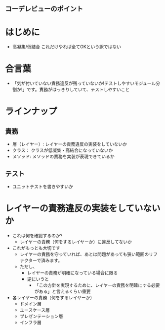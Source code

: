 コーデレビューのポイント
-----

# はじめに

* 高凝集/低結合
  これだけやれば全てOKという訳ではない

# 合言葉

* 「気が付いていない責務違反が残っていないか!テストしやすいモジュール分割か!」です。責務がはっきりしていて、テストしやすいこと

# ラインナップ

## 責務

* 層（レイヤー）: レイヤーの責務違反の実装をしていないか
* クラス： クラスが低凝集・高結合になっていないか
* メソッド: メソッドの責務を実装が表現できているか

## テスト

* ユニットテストを書きやすいか

# レイヤーの責務違反の実装をしていないか

* これは何を確認するのか?
    * レイヤーの責務（何をするレイヤーか）に違反してないか
* これがもっとも大切です
    * レイヤーの責務を守っていれば、あとは問題があっても狭い範囲のリファクターで済みます。
    * ただし、
        * レイヤーの責務が明確になっている場合に限る
        * 逆にいうと
            * 「この方針を実現するために、レイヤーの責務を明確にする必要がある」と言えるくらい重要
* 各レイヤーの責務（何をするレイヤーか）
    * ドメイン層
    * ユースケース層
    * プレゼンテーション層
    * インフラ層
